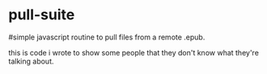 # pull-suite

#simple javascript routine to pull files from a remote .epub.

this is code i wrote
to show some people
that they don't know
what they're talking about.
